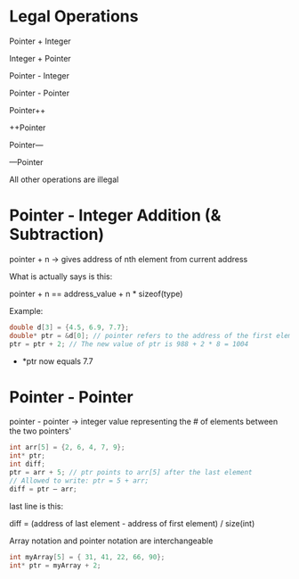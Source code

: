 
# Legal Operations

Pointer + Integer

Integer + Pointer

Pointer - Integer

Pointer - Pointer

Pointer++

++Pointer

Pointer—

—Pointer

  

All other operations are illegal

# Pointer - Integer Addition (& Subtraction)

pointer + n → gives address of nth element from current address

What is actually says is this:

pointer + n == address_value + n * sizeof(type)

Example:

```C
double d[3] = {4.5, 6.9, 7.7};
double* ptr = &d[0]; // pointer refers to the address of the first element in d
ptr = ptr + 2; // The new value of ptr is 988 + 2 * 8 = 1004
```


- *ptr now equals 7.7

# Pointer - Pointer

pointer - pointer → integer value representing the # of elements between the two pointers'

```C
int arr[5] = {2, 6, 4, 7, 9};
int* ptr;
int diff;
ptr = arr + 5; // ptr points to arr[5] after the last element
// Allowed to write: ptr = 5 + arr;
diff = ptr – arr;
```

last line is this:

diff = (address of last element - address of first element) / size(int)

  

Array notation and pointer notation are interchangeable

```C
int myArray[5] = { 31, 41, 22, 66, 90};
int* ptr = myArray + 2;
```


